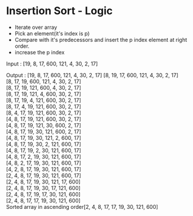 # Insertion Sort - Logic

* Iterate over array
* Pick an element(it's index is p)
* Compare with it's predecessors and insert the p index element at right order.
* increase the p index  

Input : 
[19, 8, 17, 600, 121, 4, 30, 2, 17]

Output : 
[19, 8, 17, 600, 121, 4, 30, 2, 17]
[8, 19, 17, 600, 121, 4, 30, 2, 17]   
[8, 17, 19, 600, 121, 4, 30, 2, 17]   
[8, 17, 19, 121, 600, 4, 30, 2, 17]   
[8, 17, 19, 121, 4, 600, 30, 2, 17]   
[8, 17, 19, 4, 121, 600, 30, 2, 17]   
[8, 17, 4, 19, 121, 600, 30, 2, 17]   
[8, 4, 17, 19, 121, 600, 30, 2, 17]   
[4, 8, 17, 19, 121, 600, 30, 2, 17]   
[4, 8, 17, 19, 121, 30, 600, 2, 17]   
[4, 8, 17, 19, 30, 121, 600, 2, 17]   
[4, 8, 17, 19, 30, 121, 2, 600, 17]   
[4, 8, 17, 19, 30, 2, 121, 600, 17]   
[4, 8, 17, 19, 2, 30, 121, 600, 17]   
[4, 8, 17, 2, 19, 30, 121, 600, 17]   
[4, 8, 2, 17, 19, 30, 121, 600, 17]   
[4, 2, 8, 17, 19, 30, 121, 600, 17]   
[2, 4, 8, 17, 19, 30, 121, 600, 17]   
[2, 4, 8, 17, 19, 30, 121, 17, 600]   
[2, 4, 8, 17, 19, 30, 17, 121, 600]   
[2, 4, 8, 17, 19, 17, 30, 121, 600]   
[2, 4, 8, 17, 17, 19, 30, 121, 600]   
Sorted array in ascending order[2, 4, 8, 17, 17, 19, 30, 121, 600]
